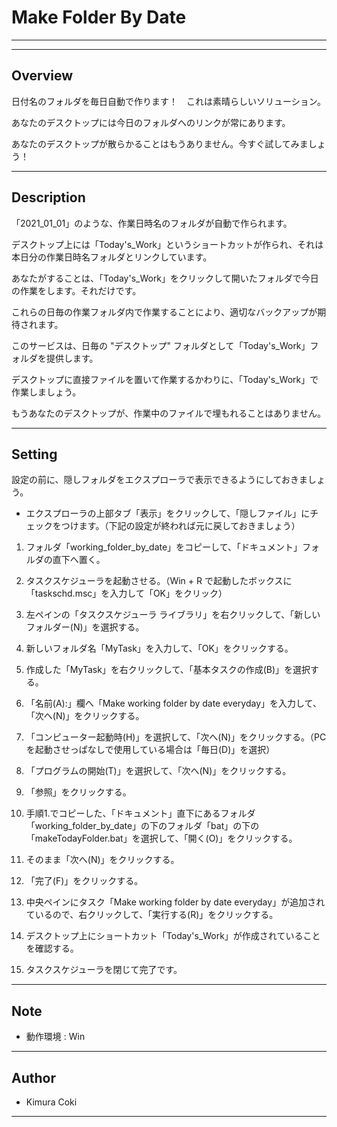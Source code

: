 # Make Folder By Date

---

---

## Overview

日付名のフォルダを毎日自動で作ります！　これは素晴らしいソリューション。

あなたのデスクトップには今日のフォルダへのリンクが常にあります。

あなたのデスクトップが散らかることはもうありません。今すぐ試してみましょう！



---

## Description

「2021_01_01」のような、作業日時名のフォルダが自動で作られます。

デスクトップ上には「Today's_Work」というショートカットが作られ、それは本日分の作業日時名フォルダとリンクしています。



あなたがすることは、「Today's_Work」をクリックして開いたフォルダで今日の作業をします。それだけです。

これらの日毎の作業フォルダ内で作業することにより、適切なバックアップが期待されます。



このサービスは、日毎の "デスクトップ" フォルダとして「Today's_Work」フォルダを提供します。

デスクトップに直接ファイルを置いて作業するかわりに、「Today's_Work」で作業しましょう。

もうあなたのデスクトップが、作業中のファイルで埋もれることはありません。





---

## Setting

設定の前に、隠しフォルダをエクスプローラで表示できるようにしておきましょう。

- エクスプローラの上部タブ「表示」をクリックして、「隠しファイル」にチェックをつけます。（下記の設定が終われば元に戻しておきましょう）



1. フォルダ「working_folder_by_date」をコピーして、「ドキュメント」フォルダの直下へ置く。

2. タスクスケジューラを起動させる。（Win + R で起動したボックスに「taskschd.msc」を入力して「OK」をクリック）

3. 左ペインの「タスクスケジューラ ライブラリ」を右クリックして、「新しいフォルダー(N)」を選択する。

4. 新しいフォルダ名「MyTask」を入力して、「OK」をクリックする。

5. 作成した「MyTask」を右クリックして、「基本タスクの作成(B)」を選択する。

6. 「名前(A):」欄へ「Make working folder by date everyday」を入力して、「次へ(N)」をクリックする。

7. 「コンピューター起動時(H)」を選択して、「次へ(N)」をクリックする。（PCを起動させっぱなしで使用している場合は「毎日(D)」を選択）

8. 「プログラムの開始(T)」を選択して、「次へ(N)」をクリックする。

9. 「参照」をクリックする。

10. 手順1.でコピーした、「ドキュメント」直下にあるフォルダ「working_folder_by_date」の下のフォルダ「bat」の下の「makeTodayFolder.bat」を選択して、「開く(O)」をクリックする。

11. そのまま「次へ(N)」をクリックする。

12. 「完了(F)」をクリックする。

13. 中央ペインにタスク「Make working folder by date everyday」が追加されているので、右クリックして、「実行する(R)」をクリックする。

14. デスクトップ上にショートカット「Today's_Work」が作成されていることを確認する。

15. タスクスケジューラを閉じて完了です。

    

---

## Note

* 動作環境 : Win

  

---

## Author

* Kimura Coki

  

---

